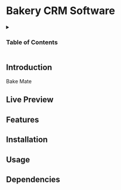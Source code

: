 # Bakery CRM Software

<details> 
 <summary> <h3> Table of Contents </h3></summary>
  <ol>
   <li> <a href= "#introduction"> Introduction </a></li>
   <li><a href= "#live-preview"> Live Preview </a> </li>
   <li><a href= "#features"> Features </a></li>
   <li><a href= "#installation"> Installation </a> </li>
   <li><a href= "#usage"> Usage </a> </li>
   <li><a href= "#dependencies"> Dependencies </a></li>
  </ol>
</details>

## Introduction
Bake Mate

## Live Preview



## Features



## Installation



## Usage



## Dependencies

